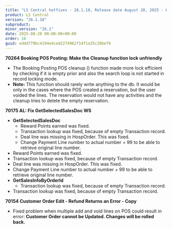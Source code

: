 ```yaml
---
title: "LS Central hotfixes - 26.1.18, Release date August 20, 2025 - Hotfixes"
product: LS Central
version: "26.1.18"
subproduct: 
minor_version: "26.1"
date: 2025-08-20 00:00:00+00:00
order: 16
guid: eddd779bc4194e4ced2274962f14f1a35c20bef9
---
```


<strong>70264 Booking POS Posting: Make the Cleanup function lock unfriendly</strong>
<ul><li>The Booking Posting POS cleanup () function made more lock efficient by checking if it is empty prior and also the search loop is not started in record locking mode.</li>
<li><b>Note:</b> This function should rarely write anything to the db.  It would be only in the cases where the POS created a reservation, but the user voided the lines. The reservation would not have any activities and the cleanup tries to delete the empty reservation.</li></ul>
<strong>70175 AL: Fix GetSelectedSalesDoc WS</strong>
<ul><li><b>GetSelectedSalesDoc</b>
<ul>
<li>Reward Points earned was fixed.</li>
<li>Transaction lookup was fixed, because of empty Transaction record.</li>
<li>Deal line was missing in HospOrder. This was fixed. </li>
<li>Change Payment Line number to actual number + 99 to be able to retrieve original line number.</li>
</ul>
</li>
<li>Reward Points earned was fixed.</li>
<li>Transaction lookup was fixed, because of empty Transaction record.</li>
<li>Deal line was missing in HospOrder. This was fixed. </li>
<li>Change Payment Line number to actual number + 99 to be able to retrieve original line number.</li>
<li><b>GetSalesInfoByOrderId</b>
<ul>
<li>Transaction lookup was fixed, because of empty Transaction record.</li>
</ul>
</li>
<li>Transaction lookup was fixed, because of empty Transaction record.</li></ul>
<strong>70154 Customer Order Edit - Refund Returns an Error - Copy</strong>
<ul><li>Fixed problem when multiple add and void lines on POS could result in error: <b>Customer Order cannot be Updated. Changes will be rolled back.</b></li></ul>

